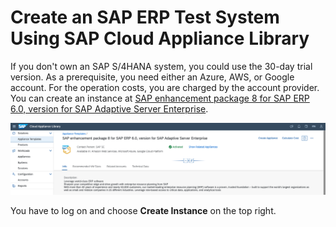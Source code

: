 # Create an SAP ERP Test System Using SAP Cloud Appliance Library

If you don't own an SAP S/4HANA system, you could use the 30-day trial version. As a prerequisite, you need either an Azure, AWS, or Google account. For the operation costs, you are charged by the account provider.
You can create an instance at [SAP enhancement package 8 for SAP ERP 6.0, version for SAP Adaptive Server Enterprise](https://tiint.hana.ondemand.com/console/#/applianceTemplates/3857f8b3-9f49-48a9-bfb6-68f184299541). 

![ecc](./images/cal-erp.png)

You have to log on and choose **Create Instance** on the top right.

